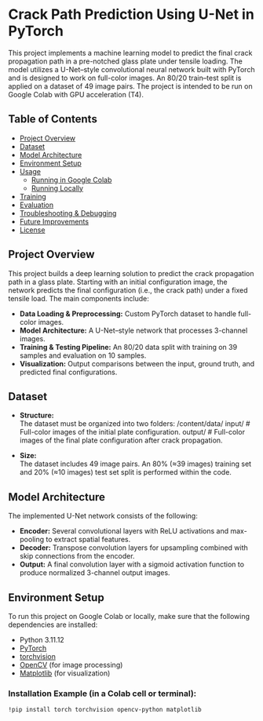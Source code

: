 # Crack Path Prediction Using U-Net in PyTorch

This project implements a machine learning model to predict the final crack propagation path in a pre-notched glass plate under tensile loading. The model utilizes a U-Net–style convolutional neural network built with PyTorch and is designed to work on full-color images. An 80/20 train–test split is applied on a dataset of 49 image pairs. The project is intended to be run on Google Colab with GPU acceleration (T4).

## Table of Contents

- [Project Overview](#project-overview)
- [Dataset](#dataset)
- [Model Architecture](#model-architecture)
- [Environment Setup](#environment-setup)
- [Usage](#usage)
  - [Running in Google Colab](#running-in-google-colab)
  - [Running Locally](#running-locally)
- [Training](#training)
- [Evaluation](#evaluation)
- [Troubleshooting & Debugging](#troubleshooting--debugging)
- [Future Improvements](#future-improvements)
- [License](#license)

## Project Overview

This project builds a deep learning solution to predict the crack propagation path in a glass plate. Starting with an initial configuration image, the network predicts the final configuration (i.e., the crack path) under a fixed tensile load. The main components include:

- **Data Loading & Preprocessing:** Custom PyTorch dataset to handle full-color images.
- **Model Architecture:** A U-Net–style network that processes 3-channel images.
- **Training & Testing Pipeline:** An 80/20 data split with training on 39 samples and evaluation on 10 samples.
- **Visualization:** Output comparisons between the input, ground truth, and predicted final configurations.

## Dataset

- **Structure:**  
  The dataset must be organized into two folders: /content/data/ input/ # Full-color images of the initial plate configuration. output/ # Full-color images of the final plate configuration after crack propagation.

- **Size:**  
The dataset includes 49 image pairs. An 80% (≈39 images) training set and 20% (≈10 images) test set split is performed within the code.

## Model Architecture

The implemented U-Net network consists of the following:
- **Encoder:** Several convolutional layers with ReLU activations and max-pooling to extract spatial features.
- **Decoder:** Transpose convolution layers for upsampling combined with skip connections from the encoder.
- **Output:** A final convolution layer with a sigmoid activation function to produce normalized 3-channel output images.

## Environment Setup

To run this project on Google Colab or locally, make sure that the following dependencies are installed:

- Python 3.11.12
- [PyTorch](https://pytorch.org)
- [torchvision](https://pytorch.org/vision/stable/index.html)
- [OpenCV](https://opencv.org) (for image processing)
- [Matplotlib](https://matplotlib.org) (for visualization)

### Installation Example (in a Colab cell or terminal):

```bash
!pip install torch torchvision opencv-python matplotlib
